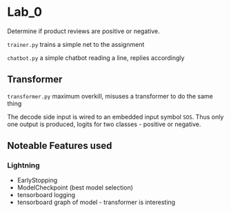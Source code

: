 # Lab_0

Determine if product reviews are positive or negative.

`trainer.py`  trains a simple net to the assignment

`chatbot.py`  a simple chatbot reading a line, replies accordingly

## Transformer

`transformer.py` maximum overkill, misuses a transformer to do the same thing

The decode side input is wired to an embedded input symbol `SOS`.
Thus only one output is produced, logits for two classes - positive or negative.

 ## Noteable Features used

### Lightning

* EarlyStopping
* ModelCheckpoint (best model selection)
* tensorboard logging
* tensorboard graph of model - transformer is interesting
